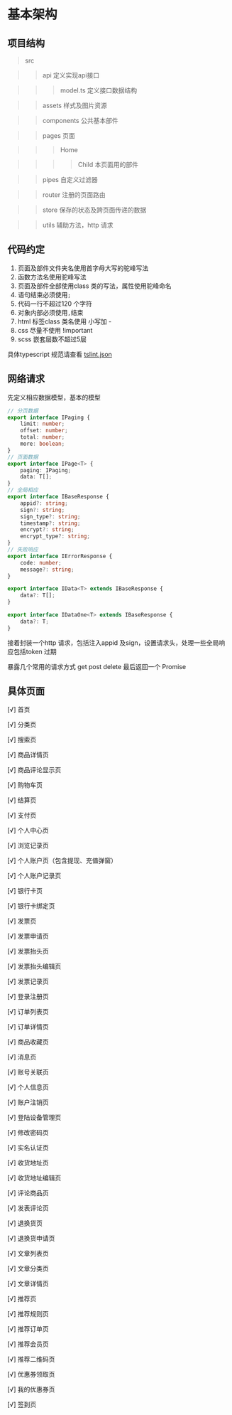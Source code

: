 # 基本架构

## 项目结构

> src

>> api 定义实现api接口

>>> model.ts 定义接口数据结构

>> assets 样式及图片资源

>> components 公共基本部件

>> pages 页面

>>> Home

>>>> Child 本页面用的部件

>> pipes 自定义过滤器

>> router 注册的页面路由

>> store 保存的状态及跨页面传递的数据

>> utils 辅助方法，http 请求

## 代码约定

1. 页面及部件文件夹名使用首字母大写的驼峰写法
2. 函数方法名使用驼峰写法
3. 页面及部件全部使用class 类的写法，属性使用驼峰命名
4. 语句结束必须使用`;`
5. 代码一行不超过120 个字符
6. 对象内部必须使用`,`结束
7. html 标签class 类名使用 小写加 - 
8. css 尽量不使用 !important
9. scss 嵌套层数不超过5层

具体typescript 规范请查看 [tslint.json](https://github.com/zx648383079/Vue-Shop/blob/master/tslint.json) 

## 网络请求

先定义相应数据模型，基本的模型
```ts
// 分页数据
export interface IPaging {
    limit: number;
    offset: number;
    total: number;
    more: boolean;
}
// 页面数据
export interface IPage<T> {
    paging: IPaging;
    data: T[];
}
// 全局相应
export interface IBaseResponse {
    appid?: string;
    sign?: string;
    sign_type?: string;
    timestamp?: string;
    encrypt?: string;
    encrypt_type?: string;
}
// 失败响应
export interface IErrorResponse {
    code: number;
    message?: string;
}

export interface IData<T> extends IBaseResponse {
    data?: T[];
}

export interface IDataOne<T> extends IBaseResponse {
    data?: T;
}
```

接着封装一个http 请求，包括注入appid 及sign，设置请求头，处理一些全局响应包括token 过期

暴露几个常用的请求方式 get post delete 最后返回一个 Promise<T>



## 具体页面

[√] 首页

[√] 分类页

[√] 搜索页

[√] 商品详情页

[√] 商品评论显示页

[√] 购物车页

[√] 结算页

[√] 支付页

[√] 个人中心页

[√] 浏览记录页

[√] 个人账户页（包含提现、充值弹窗）

[√] 个人账户记录页

[√] 银行卡页

[√] 银行卡绑定页

[√] 发票页

[√] 发票申请页

[√] 发票抬头页

[√] 发票抬头编辑页

[√] 发票记录页

[√] 登录注册页

[√] 订单列表页

[√] 订单详情页

[√] 商品收藏页

[√] 消息页

[√] 账号关联页

[√] 个人信息页

[√] 账户注销页

[√] 登陆设备管理页

[√] 修改密码页

[√] 实名认证页

[√] 收货地址页

[√] 收货地址编辑页

[√] 评论商品页

[√] 发表评论页

[√] 退换货页

[√] 退换货申请页

[√] 文章列表页

[√] 文章分类页

[√] 文章详情页

[√] 推荐页

[√] 推荐规则页

[√] 推荐订单页

[√] 推荐会员页

[√] 推荐二维码页

[√] 优惠券领取页

[√] 我的优惠券页

[√] 签到页